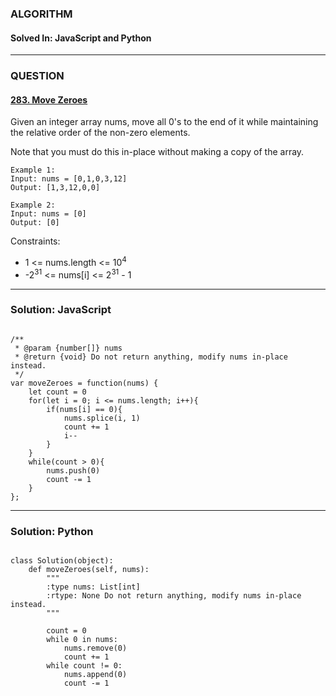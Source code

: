 ### ALGORITHM
#### Solved In: JavaScript and Python
-----
### QUESTION

#### [283. Move Zeroes](https://leetcode.com/problems/move-zeroes/)

Given an integer array nums, move all 0's to the end of it while maintaining the relative order of the non-zero elements.

Note that you must do this in-place without making a copy of the array.

``` 
Example 1:
Input: nums = [0,1,0,3,12]
Output: [1,3,12,0,0]

Example 2:
Input: nums = [0]
Output: [0]

```

Constraints:

* 1 <= nums.length <= 10<sup>4</sup>
* -2<sup>31</sup> <= nums[i] <= 2<sup>31</sup> - 1

-----

### Solution: JavaScript

```

/**
 * @param {number[]} nums
 * @return {void} Do not return anything, modify nums in-place instead.
 */
var moveZeroes = function(nums) {
    let count = 0
    for(let i = 0; i <= nums.length; i++){
        if(nums[i] == 0){
            nums.splice(i, 1)
            count += 1
            i--
        }
    }
    while(count > 0){
        nums.push(0)
        count -= 1
    }
};

```

-----

### Solution: Python

```

class Solution(object):
    def moveZeroes(self, nums):
        """
        :type nums: List[int]
        :rtype: None Do not return anything, modify nums in-place instead.
        """
        
        count = 0
        while 0 in nums:
            nums.remove(0)
            count += 1
        while count != 0:
            nums.append(0)
            count -= 1
        
        
```

